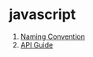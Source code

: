 # javascript
1. [Naming Convention](https://github.com/Bhaveshajani177/javascript/tree/main/JavaScript%20Naming%20Conventions)
2. [API Guide](https://github.com/Bhaveshajani177/javascript/tree/main/API%20Guide)
